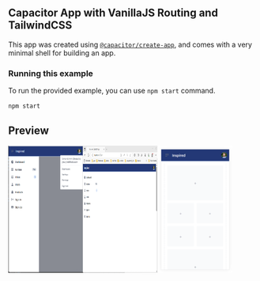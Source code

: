 ## Capacitor App with VanillaJS Routing and TailwindCSS

This app was created using [`@capacitor/create-app`](https://github.com/ionic-team/create-capacitor-app),
and comes with a very minimal shell for building an app.

### Running this example

To run the provided example, you can use `npm start` command.

```bash
npm start
```

## Preview
<div style="display: flex; flex-direction: 'row';">
<img src="./screenshots/Screenshot_1.png" width=30%>
<img src="./screenshots/Screenshot_2.png" width=30%>
<img src="./screenshots/Screenshot_3.png" width=30%>
</div>
